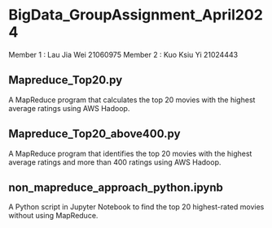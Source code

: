 # BigData_GroupAssignment_April2024
Member 1 : Lau Jia Wei 21060975
Member 2 : Kuo Ksiu Yi 21024443

## Mapreduce_Top20.py
A MapReduce program that calculates the top 20 movies with the highest average ratings using AWS Hadoop.

## Mapreduce_Top20_above400.py
A MapReduce program that identifies the top 20 movies with the highest average ratings and more than 400 ratings using AWS Hadoop.

## non_mapreduce_approach_python.ipynb
A Python script in Jupyter Notebook to find the top 20 highest-rated movies without using MapReduce.
